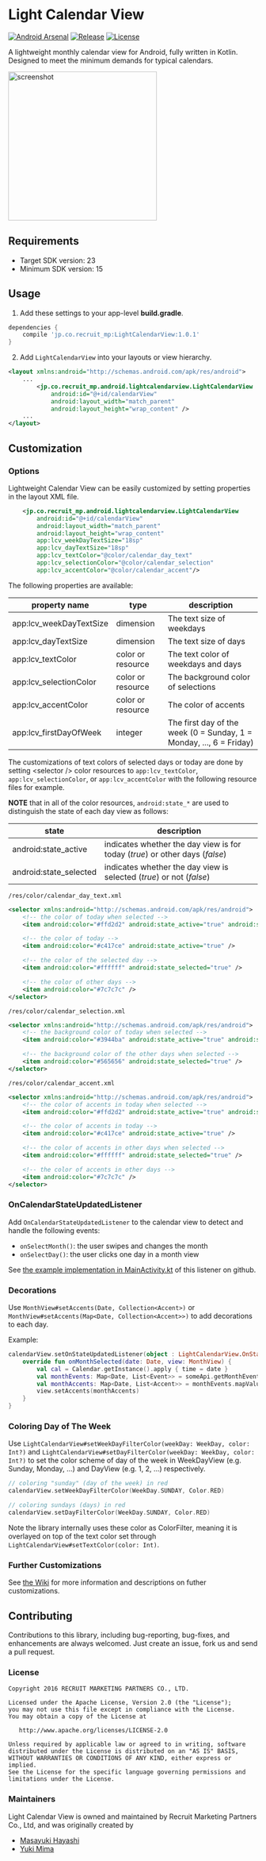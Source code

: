 # Light Calendar View

[![Android Arsenal](https://img.shields.io/badge/Android%20Arsenal-LightCalendarView-brightgreen.svg?style=flat)](https://android-arsenal.com/details/1/4696)
[![Release](https://img.shields.io/github/release/recruit-mp/LightCalendarView.svg?label=maven%20version)](https://github.com/recruit-mp/LightCalendarView)
[![License](https://img.shields.io/hexpm/l/plug.svg)]()

A lightweight monthly calendar view for Android, fully written in Kotlin. Designed to meet the minimum demands for typical calendars.

<img alt="screenshot" src="https://cloud.githubusercontent.com/assets/21093614/18807459/a6692ca4-8282-11e6-921d-1ea46c545ed4.gif" width="300" />

## Requirements
* Target SDK version: 23
* Minimum SDK version: 15

## Usage

1) Add these settings to your app-level **build.gradle**.
```groovy
dependencies {
    compile 'jp.co.recruit_mp:LightCalendarView:1.0.1'
}
```

2) Add `LightCalendarView` into your layouts or view hierarchy.
```xml
<layout xmlns:android="http://schemas.android.com/apk/res/android">
    ...
        <jp.co.recruit_mp.android.lightcalendarview.LightCalendarView
            android:id="@+id/calendarView"
            android:layout_width="match_parent"
            android:layout_height="wrap_content" />
    ...
</layout>
```

## Customization

### Options

Lightweight Calendar View can be easily customized by setting properties in the layout XML file.
```xml
    <jp.co.recruit_mp.android.lightcalendarview.LightCalendarView
        android:id="@+id/calendarView"
        android:layout_width="match_parent"
        android:layout_height="wrap_content"
        app:lcv_weekDayTextSize="18sp"
        app:lcv_dayTextSize="18sp"
        app:lcv_textColor="@color/calendar_day_text"
        app:lcv_selectionColor="@color/calendar_selection"
        app:lcv_accentColor="@color/calendar_accent"/>
```

The following properties are available:

| property name              | type              | description                                                         |
| -------------------------- | ----------------- | ------------------------------------------------------------------- |
| app:lcv_weekDayTextSize    | dimension         | The text size of weekdays                                           |
| app:lcv_dayTextSize        | dimension         | The text size of days                                               |
| app:lcv_textColor          | color or resource | The text color of weekdays and days                                 |
| app:lcv_selectionColor     | color or resource | The background color of selections                                  |
| app:lcv_accentColor        | color or resource | The color of accents                                                |
| app:lcv_firstDayOfWeek     | integer           | The first day of the week (0 = Sunday, 1 = Monday, ..., 6 = Friday) |

The customizations of text colors of selected days or today are done by setting &lt;selector /&gt; color resources to `app:lcv_textColor`, `app:lcv_selectionColor`, or `app:lcv_accentColor` with the following resource files for example.

**NOTE** that in all of the color resources, `android:state_*` are used to distinguish the state of each day view as follows:

| state                      | description                                                                   |
| -------------------------- | ----------------------------------------------------------------------------- |
| android:state_active       | indicates whether the day view is for today (_true_) or other days (_false_)  |
| android:state_selected     | indicates whether the day view is selected (_true_) or not (_false_)          |

`/res/color/calendar_day_text.xml`
```xml
<selector xmlns:android="http://schemas.android.com/apk/res/android">
    <!-- the color of today when selected -->
    <item android:color="#ffd2d2" android:state_active="true" android:state_selected="true" />

    <!-- the color of today -->
    <item android:color="#c417ce" android:state_active="true" />

    <!-- the color of the selected day -->
    <item android:color="#ffffff" android:state_selected="true" />

    <!-- the color of other days -->
    <item android:color="#7c7c7c" />
</selector>
```

`/res/color/calendar_selection.xml`
```xml
<selector xmlns:android="http://schemas.android.com/apk/res/android">
    <!-- the background color of today when selected -->
    <item android:color="#3944ba" android:state_active="true" android:state_selected="true" />

    <!-- the background color of the other days when selected -->
    <item android:color="#565656" android:state_selected="true" />
</selector>
```

`/res/color/calendar_accent.xml`
```xml
<selector xmlns:android="http://schemas.android.com/apk/res/android">
    <!-- the color of accents in today when selected -->
    <item android:color="#ffd2d2" android:state_active="true" android:state_selected="true" />

    <!-- the color of accents in today -->
    <item android:color="#c417ce" android:state_active="true" />

    <!-- the color of accents in other days when selected -->
    <item android:color="#ffffff" android:state_selected="true" />

    <!-- the color of accents in other days -->
    <item android:color="#7c7c7c" />
</selector>
```

### OnCalendarStateUpdatedListener
Add `OnCalendarStateUpdatedListener` to the calendar view to detect and handle the following events:

* `onSelectMonth()`: the user swipes and changes the month
* `onSelectDay()`: the user clicks one day in a month view

See [the example implementation in MainActivity.kt](sample/src/main/kotlin/jp/co/recruit_mp/android/lightcalendarview/sample/MainActivity.kt) of this listener on github.

### Decorations

Use `MonthView#setAccents(Date, Collection<Accent>)` or `MonthView#setAccents(Map<Date, Collection<Accent>>)` to add decorations to each day.

Example:
```kotlin
calendarView.setOnStateUpdatedListener(object : LightCalendarView.OnStateUpdatedListener {
    override fun onMonthSelected(date: Date, view: MonthView) {
        val cal = Calendar.getInstance().apply { time = date }
        val monthEvents: Map<Date, List<Event>> = someApi.getMonthEvents(cal[Calendar.YEAR], cal[Calendar.MONTH])
        val monthAccents: Map<Date, List<Accent>> = monthEvents.mapValues { event -> DotAccent(radius = 10f, color = event.color, key = event) }
        view.setAccents(monthAccents)
    }
}
```

### Coloring Day of The Week

Use `LightCalendarView#setWeekDayFilterColor(weekDay: WeekDay, color: Int?)` and `LightCalendarView#setDayFilterColor(weekDay: WeekDay, color: Int?)` to set the color scheme of day of the week in WeekDayView (e.g. Sunday, Monday, ...) and DayView (e.g. 1, 2, ...) respectively.

```kotlin
// coloring "sunday" (day of the week) in red
calendarView.setWeekDayFilterColor(WeekDay.SUNDAY, Color.RED)

// coloring sundays (days) in red
calendarView.setDayFilterColor(WeekDay.SUNDAY, Color.RED)
```

Note the library internally uses these color as ColorFilter, meaning it is overlayed on top of the text color set through `LightCalendarView#setTextColor(color: Int)`.

### Further Customizations

See [the Wiki](https://github.com/recruit-mp/LightCalendarView/wiki) for more information and descriptions on futher customizations.

## Contributing
Contributions to this library, including bug-reporting, bug-fixes, and enhancements are always welcomed. Just create an issue, fork us and send a pull request.

### License
```
Copyright 2016 RECRUIT MARKETING PARTNERS CO., LTD.

Licensed under the Apache License, Version 2.0 (the "License");
you may not use this file except in compliance with the License.
You may obtain a copy of the License at

   http://www.apache.org/licenses/LICENSE-2.0

Unless required by applicable law or agreed to in writing, software
distributed under the License is distributed on an "AS IS" BASIS,
WITHOUT WARRANTIES OR CONDITIONS OF ANY KIND, either express or implied.
See the License for the specific language governing permissions and
limitations under the License.
```

### Maintainers
Light Calendar View is owned and maintained by Recruit Marketing Partners Co., Ltd, and was originally created by

* [Masayuki Hayashi](https://github.com/tglovernuppy)
* [Yuki Mima](https://github.com/amyu)
